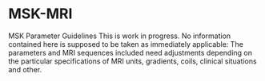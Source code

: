 # MSK-MRI
MSK Parameter Guidelines
This is work in progress. No information contained here is supposed to be taken as immediately applicable: The parameters and MRI sequences included need adjustments depending on the particular specifications of MRI units, gradients, coils, clinical situations and other.
